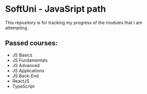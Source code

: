 # SoftUni - JavaSript path

This repository is for tracking my progress of the modules that I am attempting. 

## Passed courses:
 - JS Basics
 - JS Fundamentals
 - JS Advanced
 - JS Applications
 - JS Back-End
 - ReactJS
 - TypeScript
